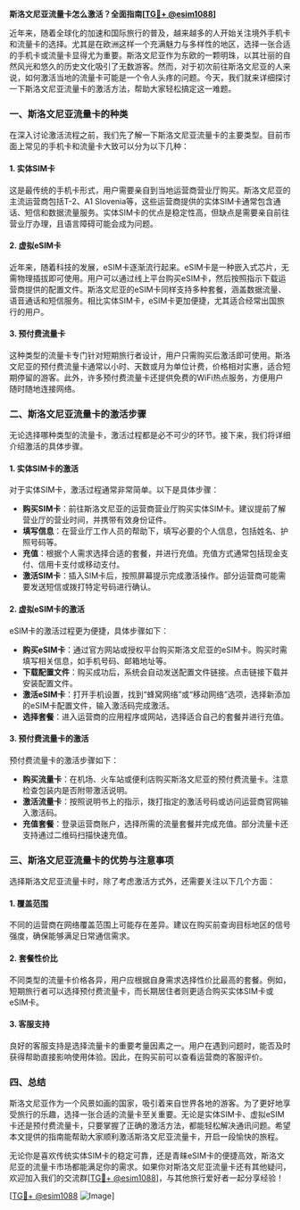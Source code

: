 **斯洛文尼亚流量卡怎么激活？全面指南[[TG💪+ @esim1088](https://t.me/s/esim1088)]**

近年来，随着全球化的加速和国际旅行的普及，越来越多的人开始关注境外手机卡和流量卡的选择。尤其是在欧洲这样一个充满魅力与多样性的地区，选择一张合适的手机卡或流量卡显得尤为重要。斯洛文尼亚作为东欧的一颗明珠，以其壮丽的自然风光和悠久的历史文化吸引了无数游客。然而，对于初次前往斯洛文尼亚的人来说，如何激活当地的流量卡可能是一个令人头疼的问题。今天，我们就来详细探讨一下斯洛文尼亚流量卡的激活方法，帮助大家轻松搞定这一难题。

### 一、斯洛文尼亚流量卡的种类

在深入讨论激活流程之前，我们先了解一下斯洛文尼亚流量卡的主要类型。目前市面上常见的手机卡和流量卡大致可以分为以下几种：

#### 1. **实体SIM卡**
这是最传统的手机卡形式，用户需要亲自到当地运营商营业厅购买。斯洛文尼亚的主流运营商包括T-2、A1 Slovenia等，这些运营商提供的实体SIM卡通常包含通话、短信和数据流量服务。实体SIM卡的优点是稳定性高，但缺点是需要亲自前往营业厅办理，且语言障碍可能会成为问题。

#### 2. **虚拟eSIM卡**
近年来，随着科技的发展，eSIM卡逐渐流行起来。eSIM卡是一种嵌入式芯片，无需物理插拔即可使用。用户可以通过线上平台购买eSIM卡，然后按照指示下载运营商提供的配置文件。斯洛文尼亚的eSIM卡同样支持多种套餐，涵盖数据流量、语音通话和短信服务。相比实体SIM卡，eSIM卡更加便捷，尤其适合经常出国旅行的用户。

#### 3. **预付费流量卡**
这种类型的流量卡专门针对短期旅行者设计，用户只需购买后激活即可使用。斯洛文尼亚的预付费流量卡通常以小时、天数或月为单位计费，价格相对实惠，适合短期停留的游客。此外，许多预付费流量卡还提供免费的WiFi热点服务，方便用户随时随地连接网络。

### 二、斯洛文尼亚流量卡的激活步骤

无论选择哪种类型的流量卡，激活过程都是必不可少的环节。接下来，我们将详细介绍激活的具体步骤。

#### 1. **实体SIM卡的激活**
对于实体SIM卡，激活过程通常非常简单。以下是具体步骤：
- **购买SIM卡**：前往斯洛文尼亚的运营商营业厅购买实体SIM卡。建议提前了解营业厅的营业时间，并携带有效身份证件。
- **填写信息**：在营业厅工作人员的帮助下，填写必要的个人信息，包括姓名、护照号码等。
- **充值**：根据个人需求选择合适的套餐，并进行充值。充值方式通常包括现金支付、信用卡支付或移动支付。
- **激活SIM卡**：插入SIM卡后，按照屏幕提示完成激活操作。部分运营商可能需要发送短信或拨打特定号码进行确认。

#### 2. **虚拟eSIM卡的激活**
eSIM卡的激活过程更为便捷，具体步骤如下：
- **购买eSIM卡**：通过官方网站或授权平台购买斯洛文尼亚的eSIM卡。购买时需填写相关信息，如手机号码、邮箱地址等。
- **下载配置文件**：购买成功后，系统会自动发送配置文件链接。点击链接下载并安装配置文件。
- **激活eSIM卡**：打开手机设置，找到“蜂窝网络”或“移动网络”选项，选择新添加的eSIM卡配置文件，输入激活码完成激活。
- **选择套餐**：进入运营商的应用程序或网站，选择适合自己的套餐并进行充值。

#### 3. **预付费流量卡的激活**
预付费流量卡的激活步骤如下：
- **购买流量卡**：在机场、火车站或便利店购买斯洛文尼亚的预付费流量卡。注意检查包装内是否附带激活说明。
- **激活流量卡**：按照说明书上的指示，拨打指定的激活号码或访问运营商官网输入激活码。
- **充值套餐**：登录运营商账户，选择所需的流量套餐并完成充值。部分流量卡还支持通过二维码扫描快速充值。

### 三、斯洛文尼亚流量卡的优势与注意事项

选择斯洛文尼亚流量卡时，除了考虑激活方式外，还需要关注以下几个方面：

#### 1. **覆盖范围**
不同的运营商在网络覆盖范围上可能存在差异。建议在购买前查询目标地区的信号强度，确保能够满足日常通信需求。

#### 2. **套餐性价比**
不同类型的流量卡价格各异，用户应根据自身需求选择性价比最高的套餐。例如，短期旅行者可以选择预付费流量卡，而长期居住者则更适合购买实体SIM卡或eSIM卡。

#### 3. **客服支持**
良好的客服支持是选择流量卡的重要考量因素之一。用户在遇到问题时，能否及时获得帮助直接影响使用体验。因此，在购买前可以查看运营商的客服评价。

### 四、总结

斯洛文尼亚作为一个风景如画的国家，吸引着来自世界各地的游客。为了更好地享受旅行的乐趣，选择一张合适的流量卡至关重要。无论是实体SIM卡、虚拟eSIM卡还是预付费流量卡，只要掌握了正确的激活方法，都能轻松解决通讯问题。希望本文提供的指南能帮助大家顺利激活斯洛文尼亚流量卡，开启一段愉快的旅程。

无论你是喜欢传统实体SIM卡的稳定可靠，还是青睐eSIM卡的便捷高效，斯洛文尼亚的流量卡市场都能满足你的需求。如果你对斯洛文尼亚流量卡还有其他疑问，欢迎加入我们的交流群[[TG💪+ @esim1088](https://t.me/s/esim1088)]，与其他旅行爱好者一起分享经验！

[[TG💪+ @esim1088](https://t.me/s/esim1088) ![Image](https://i.postimg.cc/4NQfJmqS/Snipaste-2025-05-13-00-14-12.png)]